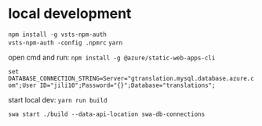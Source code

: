 # local development

`npm install -g vsts-npm-auth` 	 
`vsts-npm-auth -config .npmrc`
`yarn`

open cmd and run:
`npm install -g @azure/static-web-apps-cli`

`set DATABASE_CONNECTION_STRING=Server="gtranslation.mysql.database.azure.com";User ID="jili10";Password="{}";Database="translations";`

start local dev:
`yarn run build`

`swa start ./build --data-api-location swa-db-connections`